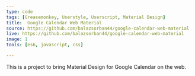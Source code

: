 ```yaml
---
type: code
tags: [Greasemonkey, Userstyle, Userscript, Material Design]
title:  Google Calendar Web Material
source: https://github.com/balazsorban44/google-calendar-web-material
live: https://github.com/balazsorban44/google-calendar-web-material
image: 1
tools: [es6, javascript, css]

---
```


This is a project to bring Material Design for Google Calendar on the web.
